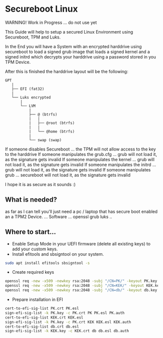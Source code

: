 # Secureboot Linux
WARNING! Work in Progress ... do not use yet

This Guide will help to setup a secured Linux Environment using Secureboot, TPM and Luks.

In the End you will have a System with an encrypted harddrive using secureboot to load a signed grub image that loads a signed kernel and a signed initrd which decrypts your harddrive using a password stored in you TPM Device. 

After this is finished the harddrive layout will be the following:
```
GPT
   |
   ├── EFI (fat32)
   |
   └── Luks encrypted
       |   
       └── LVM
           |
           ├── @ (btrfs)
           |   |
           |   ├── @root (btrfs)
           |   |   
           |   └── @home (btrfs)
           |   
           └── swap (swap)
```

If someone disables Secureboot ... the TPM will not allow access to the key to the harddrive
If someone manipulates the grub.cfg ... grub will not load it, as the signature gets invalid
If someone manipulates the kernel ... grub will not load it, as the signature gets invalid
If someone manipulates the initrd ... grub will not load it, as the signature gets invalid
If someone manipulates grub ... secureboot will not load it, as the signature gets invalid

I hope it is as secure as it sounds :)


## What is needed?
as far as I can tell you'll just need a pc / laptop that has secure boot enabled an a TPM2 Device.
... Software ... 
openssl
grub
luks ..

## Where to start...

* Enable Setup Mode in your UEFI firmware (delete all existing keys) to add your custom keys.
* Install efitools and sbsigntool on your system.
```bash
sudo apt install efitools sbsigntool -s
``` 
* Create required keys
```bash
openssl req -new -x509 -newkey rsa:2048 -subj "/CN=PK/" -keyout PK.key -out PK.crt -days 7300 -nodes -sha256
openssl req -new -x509 -newkey rsa:2048 -subj "/CN=KEK/" -keyout KEK.key -out KEK.crt -days 7300 -nodes -sha256
openssl req -new -x509 -newkey rsa:2048 -subj "/CN=db/" -keyout db.key -out db.crt -days 7300 -nodes -sha256
``` 
* Prepare installation in EFI
```bash
cert-to-efi-sig-list PK.crt PK.esl
sign-efi-sig-list -k PK.key -c PK.crt PK PK.esl PK.auth
cert-to-efi-sig-list KEK.crt KEK.esl
sign-efi-sig-list -k PK.key -c PK.crt KEK KEK.esl KEK.auth
cert-to-efi-sig-list db.crt db.esl
sign-efi-sig-list -k KEK.key -c KEK.crt db db.esl db.auth
``` 
